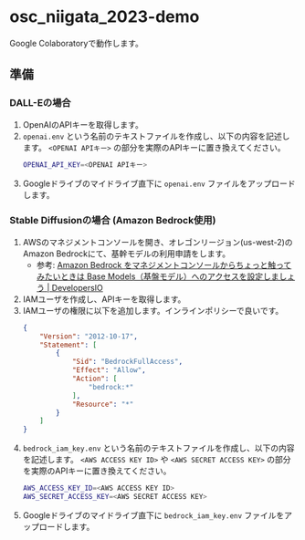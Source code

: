 # osc_niigata_2023-demo

Google Colaboratoryで動作します。

## 準備

### DALL-Eの場合

1. OpenAIのAPIキーを取得します。
2. `openai.env` という名前のテキストファイルを作成し、以下の内容を記述します。
    `<OPENAI APIキー>` の部分を実際のAPIキーに置き換えてください。
    ```bash
    OPENAI_API_KEY=<OPENAI APIキー>
    ```
3. Googleドライブのマイドライブ直下に `openai.env` ファイルをアップロードします。

### Stable Diffusionの場合 (Amazon Bedrock使用)

1. AWSのマネジメントコンソールを開き、オレゴンリージョン(us-west-2)のAmazon Bedrockにて、基幹モデルの利用申請をします。
    - 参考: [Amazon Bedrock をマネジメントコンソールからちょっと触ってみたいときは Base Models（基盤モデル）へのアクセスを設定しましょう | DevelopersIO](https://dev.classmethod.jp/articles/if-you-want-to-try-out-amazon-bedrock-from-the-management-console-you-can-set-up-access-to-base-models/)
2. IAMユーザを作成し、APIキーを取得します。
3. IAMユーザの権限に以下を追加します。インラインポリシーで良いです。
    ```json
    {
        "Version": "2012-10-17",
        "Statement": [
            {
                "Sid": "BedrockFullAccess",
                "Effect": "Allow",
                "Action": [
                    "bedrock:*"
                ],
                "Resource": "*"
            }
        ]
    }
    ```
4. `bedrock_iam_key.env` という名前のテキストファイルを作成し、以下の内容を記述します。
    `<AWS ACCESS KEY ID>` や `<AWS SECRET ACCESS KEY>` の部分を実際のAPIキーに置き換えてください。
    ```bash
    AWS_ACCESS_KEY_ID=<AWS ACCESS KEY ID>
    AWS_SECRET_ACCESS_KEY=<AWS SECRET ACCESS KEY>
    ```
5. Googleドライブのマイドライブ直下に `bedrock_iam_key.env` ファイルをアップロードします。
